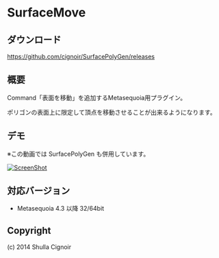 SurfaceMove
===
## ダウンロード
https://github.com/cignoir/SurfacePolyGen/releases

## 概要
Command「表面を移動」を追加するMetasequoia用プラグイン。

ポリゴンの表面上に限定して頂点を移動させることが出来るようになります。

## デモ
※この動画では SurfacePolyGen も併用しています。

[![ScreenShot](https://dl.dropboxusercontent.com/u/40069781/img/ss.png)](http://youtu.be/s4kczGQukqI)

## 対応バージョン
- Metasequoia 4.3 以降 32/64bit

## Copyright
(c) 2014 Shulla Cignoir
